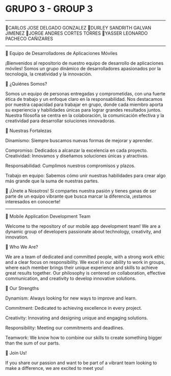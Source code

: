 # GRUPO 3 - GROUP 3 
____________________________________
🌟CARLOS JOSE DELGADO GONZALEZ 
🌟DURLEY SANDRITH GALVAN JIMENEZ 
🌟JORGE ANDRES CORTES TORRES 
🌟YASSER LEONARDO PACHECO CAÑIZARES
_____________________________________

🌟 Equipo de Desarrolladores de Aplicaciones Móviles

¡Bienvenidos al repositorio de nuestro equipo de desarrollo de aplicaciones móviles! Somos un grupo dinámico de desarrolladores apasionados por la tecnología, la creatividad y la innovación.

🤝 ¿Quiénes Somos?

Somos un equipo de personas entregadas y comprometidas, con una fuerte ética de trabajo y un enfoque claro en la responsabilidad. Nos destacamos por nuestra capacidad para trabajar en grupo, donde cada miembro aporta su experiencia y habilidades únicas para lograr grandes resultados juntos. Nuestra filosofía se centra en la colaboración, la comunicación efectiva y la creatividad para desarrollar soluciones innovadoras.

🎨 Nuestras Fortalezas

Dinamismo: Siempre buscamos nuevas formas de mejorar y aprender.

Compromiso: Dedicados a alcanzar la excelencia en cada proyecto.
Creatividad: Innovamos y diseñamos soluciones únicas y atractivas.

Responsabilidad: Cumplimos nuestros compromisos y plazos.

Trabajo en equipo: Sabemos cómo unir nuestras habilidades para crear algo más grande que la suma de nuestras partes.

🚀 ¡Únete a Nosotros!
Si compartes nuestra pasión y tienes ganas de ser parte de un equipo vibrante que busca marcar la diferencia, ¡estamos interesados en conocerte!
______________________________________________________________________________________________________________________________________

🌟 Mobile Application Development Team

Welcome to the repository of our mobile app development team! We are a dynamic group of developers passionate about technology, creativity, and innovation.

🤝 Who We Are?

We are a team of dedicated and committed people, with a strong work ethic and a clear focus on responsibility. We excel in our ability to work in groups, where each member brings their unique experience and skills to achieve great results together. Our philosophy is centered on collaboration, effective communication, and creativity to develop innovative solutions.

🎨 Our Strengths

Dynamism: Always looking for new ways to improve and learn.

Commitment: Dedicated to achieving excellence in every project.

Creativity: Innovating and designing unique and engaging solutions.

Responsibility: Meeting our commitments and deadlines.

Teamwork: We know how to combine our skills to create something bigger than the sum of our parts.

🚀 Join Us!

If you share our passion and want to be part of a vibrant team looking to make a difference, we are excited to meet you!

